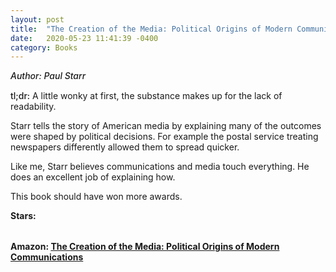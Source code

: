 ```yaml
---
layout: post
title:  "The Creation of the Media: Political Origins of Modern Communications"
date:   2020-05-23 11:41:39 -0400
category: Books
---
```

<link rel="stylesheet" href="https://cdnjs.cloudflare.com/ajax/libs/font-awesome/4.7.0/css/font-awesome.min.css">

<span style="font-weight:500;font-style:italic;"> Author: Paul Starr</span>

<div style="margin-top:15px;"></div>

<span style="font-weight:500;">tl;dr:</span> A little wonky at first, the substance makes up for the lack of readability. 

Starr tells the story of American media by explaining many of the outcomes were shaped by political decisions. For example the postal service treating newspapers differently allowed them to spread quicker.

Like me, Starr believes communications and media touch everything. He does an excellent job of explaining how. 

This book should have won more awards.

<table>
	<tr><b>Stars: </b></tr>
	<tr>
		<span class="fa fa-star checked"></span>
		<span class="fa fa-star checked"></span>
		<span class="fa fa-star checked"></span>
		<span class="fa fa-star checked"></span>
		<span class="fa fa-star checked"></span>
	</tr>
</table>

**Amazon: [The Creation of the Media: Political Origins of Modern Communications](https://www.amazon.com/gp/product/0465081940)**
